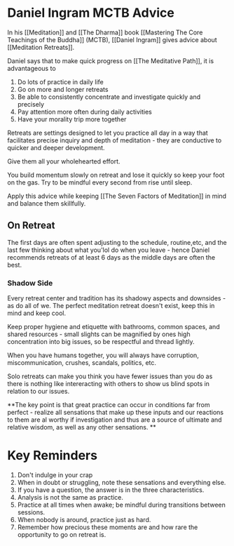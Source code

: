 # Daniel Ingram MCTB Advice
In his [[Meditation]] and [[The Dharma]] book [[Mastering The Core Teachings of the Buddha]] (MCTB), [[Daniel Ingram]] gives advice about [[Meditation Retreats]].

Daniel says that to make quick progress on [[The Meditative Path]], it is advantageous to
1. Do lots of practice in daily life
2. Go on more and longer retreats
3. Be able to consistently concentrate and investigate quickly and precisely
4. Pay attention more often during daily activities
5. Have your morality trip more together


Retreats are settings designed to let you practice all day in a way that facilitates precise inquiry and depth of meditation - they are conductive to quicker and deeper development.

Give them all your wholehearted effort. 

You build momentum slowly on retreat and lose it quickly so keep your foot on the gas. Try to be mindful every second from rise until sleep. 

Apply this advice while keeping [[The Seven Factors of Meditation]] in mind and balance them skillfully.



## On Retreat

The first days are often spent adjusting to the schedule, routine,etc, and the last few thinking about what you'lol do when you leave - hence Daniel recommends retreats of at least 6 days as the middle days are often the best.



### Shadow Side
Every retreat center and tradition has its shadowy aspects and downsides - as do all of we. The perfect meditation retreat doesn't exist, keep this in mind and keep cool. 

Keep proper hygiene and etiquette with bathrooms, common spaces, and shared resources - small slights can be magnified by ones high concentration into big issues, so be respectful and thread lightly. 

When you have humans together, you will always have corruption, miscommunication, crushes, scandals, politics, etc. 

Solo retreats can make you think you have fewer issues than you do as there is nothing like intereracting with others to show us blind spots in relation to our issues. 


**The key point is that great practice can occur in conditions far from perfect - realize all sensations that make up these inputs and our reactions to them are al worthy if investigation and thus are a source of ultimate and relative wisdom, as well as any other sensations. **



# Key Reminders

1. Don't indulge in your crap
2. When in doubt or struggling, note these sensations and everything else.
3. If you have a question, the answer is in the three characteristics.
4. Analysis is not the same as practice.
5. Practice at all times when awake; be mindful during transitions between sessions.
6. When nobody is around, practice just as hard.
7. Remember how precious these moments are and how rare the opportunity to go on retreat is. 